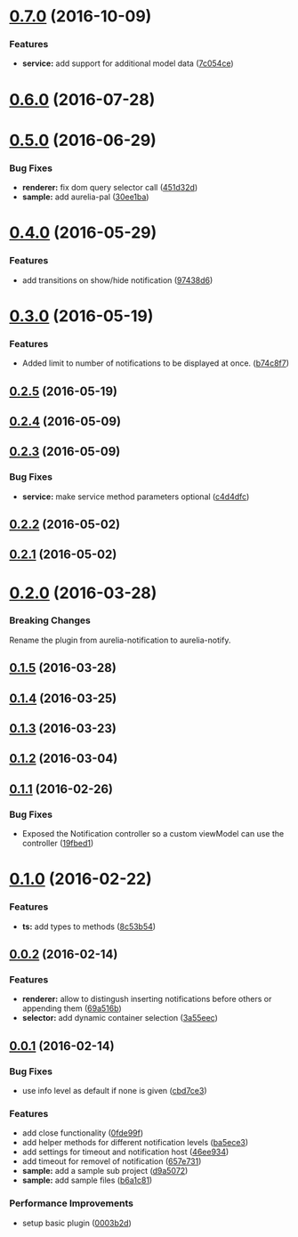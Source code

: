 <a name="0.7.0"></a>
# [0.7.0](https://github.com/MarcScheib/aurelia-notify/compare/0.6.0...v0.7.0) (2016-10-09)


### Features

* **service:** add support for additional model data ([7c054ce](https://github.com/MarcScheib/aurelia-notify/commit/7c054ce))



<a name="0.6.0"></a>
# [0.6.0](https://github.com/MarcScheib/aurelia-notify/compare/0.5.0...v0.6.0) (2016-07-28)




<a name="0.5.0"></a>
# [0.5.0](https://github.com/MarcScheib/aurelia-notify/compare/0.4.0...v0.5.0) (2016-06-29)


### Bug Fixes

* **renderer:** fix dom query selector call ([451d32d](https://github.com/MarcScheib/aurelia-notify/commit/451d32d))
* **sample:** add aurelia-pal ([30ee1ba](https://github.com/MarcScheib/aurelia-notify/commit/30ee1ba))



<a name="0.4.0"></a>
# [0.4.0](https://github.com/MarcScheib/aurelia-notify/compare/0.3.0...v0.4.0) (2016-05-29)


### Features

* add transitions on show/hide notification ([97438d6](https://github.com/MarcScheib/aurelia-notify/commit/97438d6))



<a name="0.3.0"></a>
# [0.3.0](https://github.com/MarcScheib/aurelia-notify/compare/0.2.5...v0.3.0) (2016-05-19)


### Features

* Added limit to number of notifications to be displayed at once. ([b74c8f7](https://github.com/MarcScheib/aurelia-notify/commit/b74c8f7))



<a name="0.2.5"></a>
## [0.2.5](https://github.com/MarcScheib/aurelia-notify/compare/0.2.4...v0.2.5) (2016-05-19)




<a name="0.2.4"></a>
## [0.2.4](https://github.com/MarcScheib/aurelia-notify/compare/0.2.3...v0.2.4) (2016-05-09)




<a name="0.2.3"></a>
## [0.2.3](https://github.com/MarcScheib/aurelia-notify/compare/0.2.2...v0.2.3) (2016-05-09)


### Bug Fixes

* **service:** make service method parameters optional ([c4d4dfc](https://github.com/MarcScheib/aurelia-notify/commit/c4d4dfc))



<a name="0.2.2"></a>
## [0.2.2](https://github.com/MarcScheib/aurelia-notify/compare/0.2.1...v0.2.2) (2016-05-02)




<a name="0.2.1"></a>
## [0.2.1](https://github.com/MarcScheib/aurelia-notify/compare/0.2.0...v0.2.1) (2016-05-02)




<a name="0.2.0"></a>
# [0.2.0](https://github.com/MarcScheib/aurelia-notify/compare/0.1.5...v0.2.0) (2016-03-28)

### Breaking Changes

Rename the plugin from aurelia-notification to aurelia-notify.


<a name="0.1.5"></a>
## [0.1.5](https://github.com/MarcScheib/aurelia-notify/compare/0.1.4...0.1.5) (2016-03-28)




<a name="0.1.4"></a>
## [0.1.4](https://github.com/MarcScheib/aurelia-notify/compare/0.1.3...0.1.4) (2016-03-25)




<a name="0.1.3"></a>
## [0.1.3](https://github.com/MarcScheib/aurelia-notify/compare/0.1.2...0.1.3) (2016-03-23)




<a name="0.1.2"></a>
## [0.1.2](https://github.com/MarcScheib/aurelia-notify/compare/0.1.1...0.1.2) (2016-03-04)




<a name="0.1.1"></a>
## [0.1.1](https://github.com/MarcScheib/aurelia-notify/compare/0.1.0...0.1.1) (2016-02-26)


### Bug Fixes

* Exposed the Notification controller so a custom viewModel can use the controller ([19fbed1](https://github.com/MarcScheib/aurelia-notify/commit/19fbed1))



<a name="0.1.0"></a>
# [0.1.0](https://github.com/MarcScheib/aurelia-notify/compare/0.0.2...0.1.0) (2016-02-22)


### Features

* **ts:** add types to methods ([8c53b54](https://github.com/MarcScheib/aurelia-notify/commit/8c53b54))



<a name="0.0.2"></a>
## [0.0.2](https://github.com/MarcScheib/aurelia-notify/compare/0.0.1...0.0.2) (2016-02-14)


### Features

* **renderer:** allow to distingush inserting notifications before others or appending them ([69a516b](https://github.com/MarcScheib/aurelia-notify/commit/69a516b))
* **selector:** add dynamic container selection ([3a55eec](https://github.com/MarcScheib/aurelia-notify/commit/3a55eec))



<a name="0.0.1"></a>
## [0.0.1](https://github.com/MarcScheib/aurelia-notify/compare/d9a5072...0.0.1) (2016-02-14)


### Bug Fixes

* use info level as default if none is given ([cbd7ce3](https://github.com/MarcScheib/aurelia-notify/commit/cbd7ce3))

### Features

* add close functionality ([0fde99f](https://github.com/MarcScheib/aurelia-notify/commit/0fde99f))
* add helper methods for different notification levels ([ba5ece3](https://github.com/MarcScheib/aurelia-notify/commit/ba5ece3))
* add settings for timeout and notification host ([46ee934](https://github.com/MarcScheib/aurelia-notify/commit/46ee934))
* add timeout for removel of notification ([657e731](https://github.com/MarcScheib/aurelia-notify/commit/657e731))
* **sample:** add a sample sub project ([d9a5072](https://github.com/MarcScheib/aurelia-notify/commit/d9a5072))
* **sample:** add sample files ([b6a1c81](https://github.com/MarcScheib/aurelia-notify/commit/b6a1c81))

### Performance Improvements

* setup basic plugin ([0003b2d](https://github.com/MarcScheib/aurelia-notify/commit/0003b2d))



